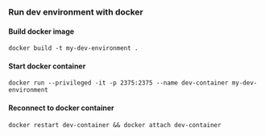 ### Run dev environment with docker

#### Build docker image

```
docker build -t my-dev-environment .
```

#### Start docker container

```
docker run --privileged -it -p 2375:2375 --name dev-container my-dev-environment
```

#### Reconnect to docker container

```
docker restart dev-container && docker attach dev-container
```
